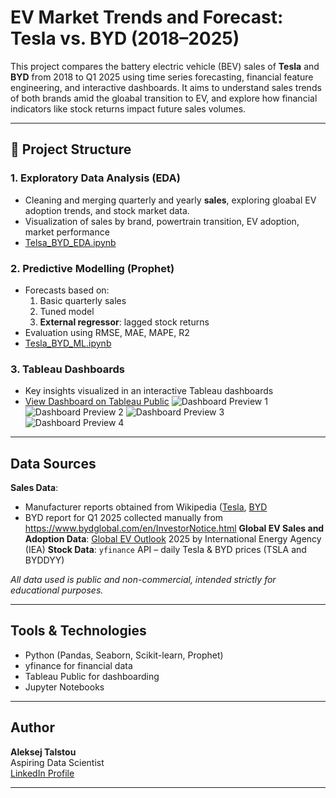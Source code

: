 # EV Market Trends and Forecast: Tesla vs. BYD (2018–2025)

This project compares the battery electric vehicle (BEV) sales of **Tesla** and **BYD** from 2018 to Q1 2025 using time series forecasting, financial feature engineering, and interactive dashboards. It aims to understand sales trends of both brands amid the gloabal transition to EV, and explore how financial indicators like stock returns impact future sales volumes.

---

## 📁 Project Structure

### 1. Exploratory Data Analysis (EDA)
- Cleaning and merging quarterly and yearly **sales**, exploring gloabal EV adoption trends, and stock market data.
- Visualization of sales by brand, powertrain transition, EV adoption, market performance
- [Telsa_BYD_EDA.ipynb](Telsa_BYD_EDA.ipynb)

### 2. Predictive Modelling (Prophet)
- Forecasts based on:
  1. Basic quarterly sales
  2. Tuned model
  3. **External regressor**: lagged stock returns
- Evaluation using RMSE, MAE, MAPE, R2
- [Tesla_BYD_ML.ipynb](Tesla_BYD_ML.ipynb)

### 3. Tableau Dashboards
- Key insights visualized in an interactive Tableau dashboards 
- [View Dashboard on Tableau Public](https://public.tableau.com/views/Tesla_BYD_sales/Sales?:language=en-US&publish=yes&:sid=&:redirect=auth&:display_count=n&:origin=viz_share_link)
![Dashboard Preview 1](tesla_byd_dashboard_1.png)  
![Dashboard Preview 2](tesla_byd_dashboard_2.png)
![Dashboard Preview 3](tesla_byd_dashboard_1.png)  
![Dashboard Preview 4](tesla_byd_dashboard_2.png)

---

## Data Sources

**Sales Data**:
- Manufacturer reports obtained from Wikipedia ([Tesla](https://en.wikipedia.org/wiki/History_of_Tesla,_Inc.), [BYD](https://en.wikipedia.org/wiki/BYD_Auto)
- BYD report for Q1 2025 collected manually from https://www.bydglobal.com/en/InvestorNotice.html
**Global EV Sales and Adoption Data**: [Global EV Outlook](https://www.iea.org/reports/global-ev-outlook-2025) 2025 by International Energy Agency (IEA)
**Stock Data**: `yfinance` API – daily Tesla & BYD prices (TSLA and BYDDYY)

*All data used is public and non-commercial, intended strictly for educational purposes.*

---

## Tools & Technologies

- Python (Pandas, Seaborn, Scikit-learn, Prophet)
- yfinance for financial data
- Tableau Public for dashboarding
- Jupyter Notebooks

---

## Author

**Aleksej Talstou**  
Aspiring Data Scientist  
[LinkedIn Profile](https://www.linkedin.com/in/aliaxey-talstou)

---
